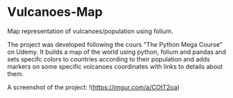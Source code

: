 # Vulcanoes-Map
Map representation of vulcanoes/population using folium.

The project was developed following the cours "The Python Mega Course" on Udemy.
It builds a map of the world using python, folium and pandas and sets specifc colors to countries according to their population and adds markers on some specific volcanoes coordinates with links to details about them.

A screenshot of the project:
!(https://imgur.com/a/COtT2oa)
